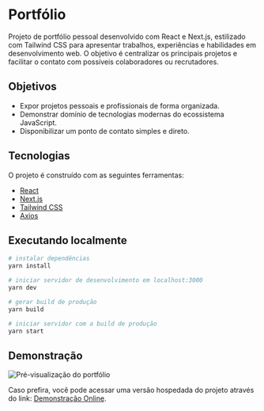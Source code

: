 # Portfólio

Projeto de portfólio pessoal desenvolvido com React e Next.js, estilizado com Tailwind CSS para apresentar trabalhos, experiências e habilidades em desenvolvimento web. O objetivo é centralizar os principais projetos e facilitar o contato com possíveis colaboradores ou recrutadores.

## Objetivos

- Expor projetos pessoais e profissionais de forma organizada.
- Demonstrar domínio de tecnologias modernas do ecossistema JavaScript.
- Disponibilizar um ponto de contato simples e direto.

## Tecnologias

O projeto é construído com as seguintes ferramentas:

- [React](https://reactjs.org)
- [Next.js](https://nextjs.org)
- [Tailwind CSS](https://tailwindcss.com)
- [Axios](https://axios-http.com)

## Executando localmente

```bash
# instalar dependências
yarn install

# iniciar servidor de desenvolvimento em localhost:3000
yarn dev

# gerar build de produção
yarn build

# iniciar servidor com a build de produção
yarn start
```

## Demonstração

![Pré-visualização do portfólio](static/img/bg-index-title.avif)

Caso prefira, você pode acessar uma versão hospedada do projeto através do link: [Demonstração Online](https://trovarelli.github.io/portifolio/#experiencia).

